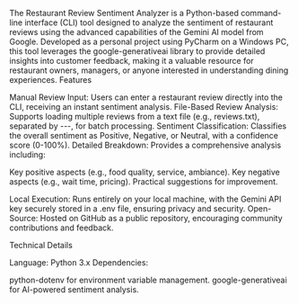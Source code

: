 The Restaurant Review Sentiment Analyzer is a Python-based command-line interface (CLI) tool designed to analyze the sentiment of restaurant reviews using the advanced capabilities of the Gemini AI model from Google. Developed as a personal project using PyCharm on a Windows PC, this tool leverages the google-generativeai library to provide detailed insights into customer feedback, making it a valuable resource for restaurant owners, managers, or anyone interested in understanding dining experiences.
Features

Manual Review Input: Users can enter a restaurant review directly into the CLI, receiving an instant sentiment analysis.
File-Based Review Analysis: Supports loading multiple reviews from a text file (e.g., reviews.txt), separated by ---, for batch processing.
Sentiment Classification: Classifies the overall sentiment as Positive, Negative, or Neutral, with a confidence score (0-100%).
Detailed Breakdown: Provides a comprehensive analysis including:

Key positive aspects (e.g., food quality, service, ambiance).
Key negative aspects (e.g., wait time, pricing).
Practical suggestions for improvement.


Local Execution: Runs entirely on your local machine, with the Gemini API key securely stored in a .env file, ensuring privacy and security.
Open-Source: Hosted on GitHub as a public repository, encouraging community contributions and feedback.

Technical Details

Language: Python 3.x
Dependencies:

python-dotenv for environment variable management.
google-generativeai for AI-powered sentiment analysis.
